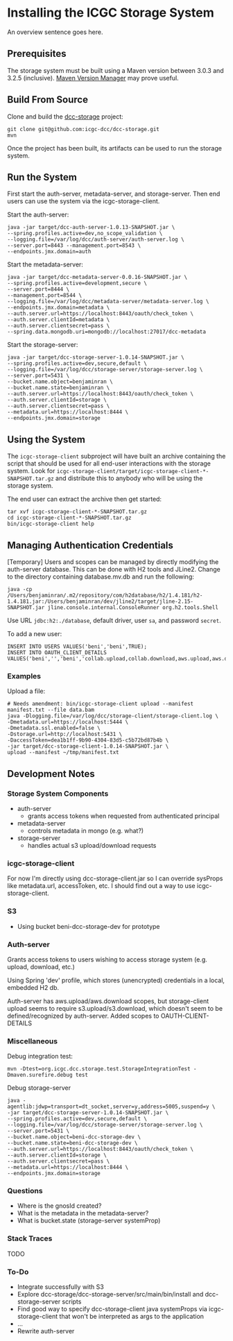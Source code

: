 # Installing the ICGC Storage System
An overview sentence goes here.

## Prerequisites
The storage system must be built using a Maven version between 3.0.3 and 3.2.5 (inclusive). [Maven Version Manager](http://mvnvm.org/) may prove useful.

## Build From Source
Clone and build the [dcc-storage](https://github.com/icgc-dcc/dcc-storage) project:
```
git clone git@github.com:icgc-dcc/dcc-storage.git
mvn
```

Once the project has been built, its artifacts can be used to run the storage system.

## Run the System
First start the auth-server, metadata-server, and storage-server. Then end users can use the system via the icgc-storage-client.

Start the auth-server:
```
java -jar target/dcc-auth-server-1.0.13-SNAPSHOT.jar \
--spring.profiles.active=dev,no_scope_validation \
--logging.file=/var/log/dcc/auth-server/auth-server.log \
--server.port=8443 --management.port=8543 \
--endpoints.jmx.domain=auth
```

Start the metadata-server:
```
java -jar target/dcc-metadata-server-0.0.16-SNAPSHOT.jar \
--spring.profiles.active=development,secure \
--server.port=8444 \
--management.port=8544 \
--logging.file=/var/log/dcc/metadata-server/metadata-server.log \
--endpoints.jmx.domain=metadata \
--auth.server.url=https://localhost:8443/oauth/check_token \
--auth.server.clientId=metadata \
--auth.server.clientsecret=pass \
--spring.data.mongodb.uri=mongodb://localhost:27017/dcc-metadata
```

Start the storage-server:
```
java -jar target/dcc-storage-server-1.0.14-SNAPSHOT.jar \
--spring.profiles.active=dev,secure,default \
--logging.file=/var/log/dcc/storage-server/storage-server.log \
--server.port=5431 \
--bucket.name.object=benjaminran \
--bucket.name.state=benjaminran \
--auth.server.url=https://localhost:8443/oauth/check_token \
--auth.server.clientId=storage \
--auth.server.clientsecret=pass \
--metadata.url=https://localhost:8444 \
--endpoints.jmx.domain=storage
```

## Using the System
The `icgc-storage-client` subproject will have built an archive containing the script that should be used for all end-user interactions with the storage system. Look for `icgc-storage-client/target/icgc-storage-client-*-SNAPSHOT.tar.gz` and distribute this to anybody who will be using the storage system.

The end user can extract the archive then get started:
```
tar xvf icgc-storage-client-*-SNAPSHOT.tar.gz
cd icgc-storage-client-*-SNAPSHOT.tar.gz
bin/icgc-storage-client help
```

## Managing Authentication Credentials
[Temporary] Users and scopes can be managed by directly modifying the auth-server database. This can be done with H2 tools and JLine2. Change to the directory containing database.mv.db and run the following:

```
java -cp /Users/benjaminran/.m2/repository/com/h2database/h2/1.4.181/h2-1.4.181.jar:/Users/benjaminran/dev/jline2/target/jline-2.15-SNAPSHOT.jar jline.console.internal.ConsoleRunner org.h2.tools.Shell
```

Use URL `jdbc:h2:./database`, default driver, user `sa`, and password `secret`.

To add a new user:
```
INSERT INTO USERS VALUES('beni','beni',TRUE);
INSERT INTO OAUTH_CLIENT_DETAILS VALUES('beni','','beni','collab.upload,collab.download,aws.upload,aws.download,id.create,portal.download,s3.upload,s3.download','password','','ROLE_MANAGEMENT',33333333,null,'{}','');
```
### Examples
Upload a file:
```
# Needs amendment: bin/icgc-storage-client upload --manifest manifest.txt --file data.bam
java -Dlogging.file=/var/log/dcc/storage-client/storage-client.log \
-Dmetadata.url=https://localhost:5444 \
-Dmetadata.ssl.enabled=false \
-Dstorage.url=http://localhost:5431 \
-DaccessToken=dea1b1ff-9b90-4304-83d5-c5b72bd87b4b \
-jar target/dcc-storage-client-1.0.14-SNAPSHOT.jar \
upload --manifest ~/tmp/manifest.txt
```

## Development Notes

### Storage System Components
- auth-server
  - grants access tokens when requested from authenticated principal
- metadata-server
  - controls metadata in mongo (e.g. what?)
- storage-server
  - handles actual s3 upload/download requests

### icgc-storage-client
For now I'm directly using dcc-storage-client.jar so I can override sysProps like metadata.url, accessToken, etc. I should find out a way to use icgc-storage-client.

### S3
- Using bucket beni-dcc-storage-dev for prototype

### Auth-server
Grants access tokens to users wishing to access storage system (e.g. upload, download, etc.)

Using Spring 'dev' profile, which stores (unencrypted) credentials in a local, embedded H2 db.

Auth-server has aws.upload/aws.download scopes, but storage-client upload seems to require s3.upload/s3.download, which doesn't seem to be defined/recognized by auth-server.
Added scopes to OAUTH-CLIENT-DETAILS

### Miscellaneous
Debug integration test:
```
mvn -Dtest=org.icgc.dcc.storage.test.StorageIntegrationTest -Dmaven.surefire.debug test
```

Debug storage-server
```
java -agentlib:jdwp=transport=dt_socket,server=y,address=5005,suspend=y \
-jar target/dcc-storage-server-1.0.14-SNAPSHOT.jar \
--spring.profiles.active=dev,secure,default \
--logging.file=/var/log/dcc/storage-server/storage-server.log \
--server.port=5431 \
--bucket.name.object=beni-dcc-storage-dev \
--bucket.name.state=beni-dcc-storage-dev \
--auth.server.url=https://localhost:8443/oauth/check_token \
--auth.server.clientId=storage \
--auth.server.clientsecret=pass \
--metadata.url=https://localhost:8444 \
--endpoints.jmx.domain=storage
```

### Questions
- Where is the gnosId created?
- What is the metadata in the metadata-server?
- What is bucket.state (storage-server systemProp)

### Stack Traces
TODO

### To-Do
- Integrate successfully with S3
- Explore dcc-storage/dcc-storage-server/src/main/bin/install and dcc-storage-server scripts
- Find good way to specify dcc-storage-client java systemProps via icgc-storage-client that won't be interpreted as args to the application
- ...
- Rewrite auth-server
